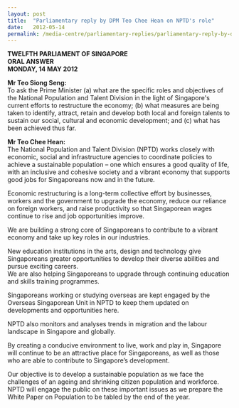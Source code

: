 ```yaml
---
layout: post
title:  "Parliamentary reply by DPM Teo Chee Hean on NPTD's role"
date:   2012-05-14
permalink: /media-centre/parliamentary-replies/parliamentary-reply-by-dpm-teo-chee-hean-on-14-may-2012
---
```


**TWELFTH PARLIAMENT OF SINGAPORE  
ORAL ANSWER  
MONDAY, 14 MAY 2012**
        
**Mr Teo Siong Seng:**   
To ask the Prime Minister (a) what are the specific roles and objectives of the National Population and Talent Division in the light of Singapore's current efforts to restructure the economy; (b) what measures are being taken to identify, attract, retain and develop both local and foreign talents to sustain our social, cultural and economic development; and (c) what has been achieved thus far.

**Mr Teo Chee Hean:**  
The National Population and Talent Division (NPTD) works closely with economic, social and infrastructure agencies to coordinate policies to achieve a sustainable population – one which ensures a good quality of life, with an inclusive and cohesive society and a vibrant economy that supports good jobs for Singaporeans now and in the future.

Economic restructuring is a long-term collective effort by businesses, workers and the government to upgrade the economy, reduce our reliance on foreign workers, and raise productivity so that Singaporean wages continue to rise and job opportunities improve.

We are building a strong core of Singaporeans to contribute to a vibrant economy and take up key roles in our industries.

New education institutions in the arts, design and technology give Singaporeans greater opportunities to develop their diverse abilities and pursue exciting careers.   
We are also helping Singaporeans to upgrade through continuing education and skills training programmes.

Singaporeans working or studying overseas are kept engaged by the Overseas Singaporean Unit in NPTD to keep them updated on developments and opportunities here.

NPTD also monitors and analyses trends in migration and the labour landscape in Singapore and globally.

By creating a conducive environment to live, work and play in, Singapore will continue to be an attractive place for Singaporeans, as well as those who are able to contribute to Singapore’s development.

Our objective is to develop a sustainable population as we face the challenges of an ageing and shrinking citizen population and workforce. NPTD will engage the public on these important issues as we prepare the White Paper on Population to be tabled by the end of the year.


